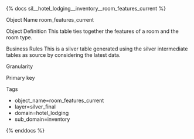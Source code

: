 {% docs sil__hotel_lodging__inventory__room_features_current %}

Object Name
room_features_current

Object Definition
This table ties together the features of a room and the room type.

Business Rules
This is a silver table generated using the silver intermediate tables as source by considering the latest data.

Granularity

Primary key

Tags
- object_name=room_features_current
- layer=silver_final
- domain=hotel_lodging
- sub_domain=inventory

{% enddocs %}